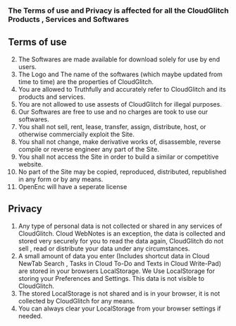 ### The Terms of use and Privacy is affected for all the CloudGlitch Products , Services and Softwares

## Terms of use
2. The Softwares are made available for download solely for use by end users.
3. The Logo and The name of the softwares (which maybe updated from time to time) are the properties of CloudGlitch. 
4. You are allowed to Truthfully and accurately refer to CloudGlitch and its products and services.
5. You are not allowed to use assests of CloudGlitch for illegal purposes.
6. Our Softwares are free to use and no charges are took to use our softwares.
7. You shall not sell, rent, lease, transfer, assign, distribute, host, or otherwise commercially exploit the Site.
8. You shall not change, make derivative works of, disassemble, reverse compile or reverse engineer any part of the Site.
9. You shall not access the Site in order to build a similar or competitive website.
10. No part of the Site may be copied, reproduced, distributed, republished in any form or by any means.
11. OpenEnc will have a seperate license

## Privacy
1. Any type of personal data is not collected or shared in any services of CloudGlitch. Cloud WebNotes is an exception, the data is collected and stored very securely for you to read the data again, CloudGlitch do not sell , read or distribute your data under any circumstances. 
2. A small amount of data you enter (Includes shortcut data in Cloud NewTab Search , Tasks in Cloud To-Do and Texts in Cloud Write-Pad) are stored in your browsers LocalStorage. We Use LocalStorage for storing your Preferences and Settings. This data is not visible to CloudGlitch.
3. The stored LocalStorage is not shared and is in your browser, it is not collected by CloudGlitch for any means.
4. You can always clear your LocalStorage from your browser settings if needed.
